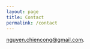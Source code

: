 ```yaml
---
layout: page
title: Contact
permalink: /contact
---
```


[nguyen.chiencong@gmail.com](mailto:nguyen.chiencong@gmail.com).

